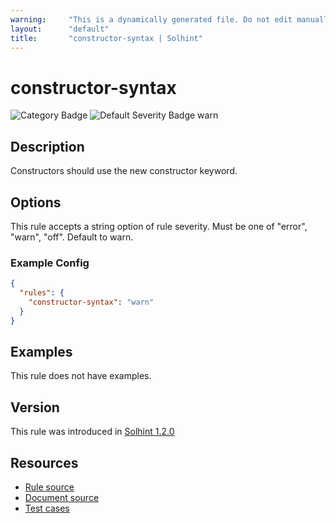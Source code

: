 ```yaml
---
warning:     "This is a dynamically generated file. Do not edit manually."
layout:      "default"
title:       "constructor-syntax | Solhint"
---
```


# constructor-syntax
![Category Badge](https://img.shields.io/badge/-Best%20Practise%20Rules-informational)
![Default Severity Badge warn](https://img.shields.io/badge/Default%20Severity-warn-yellow)

## Description
Constructors should use the new constructor keyword.

## Options
This rule accepts a string option of rule severity. Must be one of "error", "warn", "off". Default to warn.

### Example Config
```json
{
  "rules": {
    "constructor-syntax": "warn"
  }
}
```


## Examples
This rule does not have examples.

## Version
This rule was introduced in [Solhint 1.2.0](https://github.com/solhint-community/solhint-community/tree/v1.2.0)

## Resources
- [Rule source](https://github.com/solhint-community/solhint-community/tree/master/lib/rules/deprecations/constructor-syntax.js)
- [Document source](https://github.com/solhint-community/solhint-community/tree/master/docs/rules/deprecations/constructor-syntax.md)
- [Test cases](https://github.com/solhint-community/solhint-community/tree/master/test/rules/deprecations/constructor-syntax.js)
